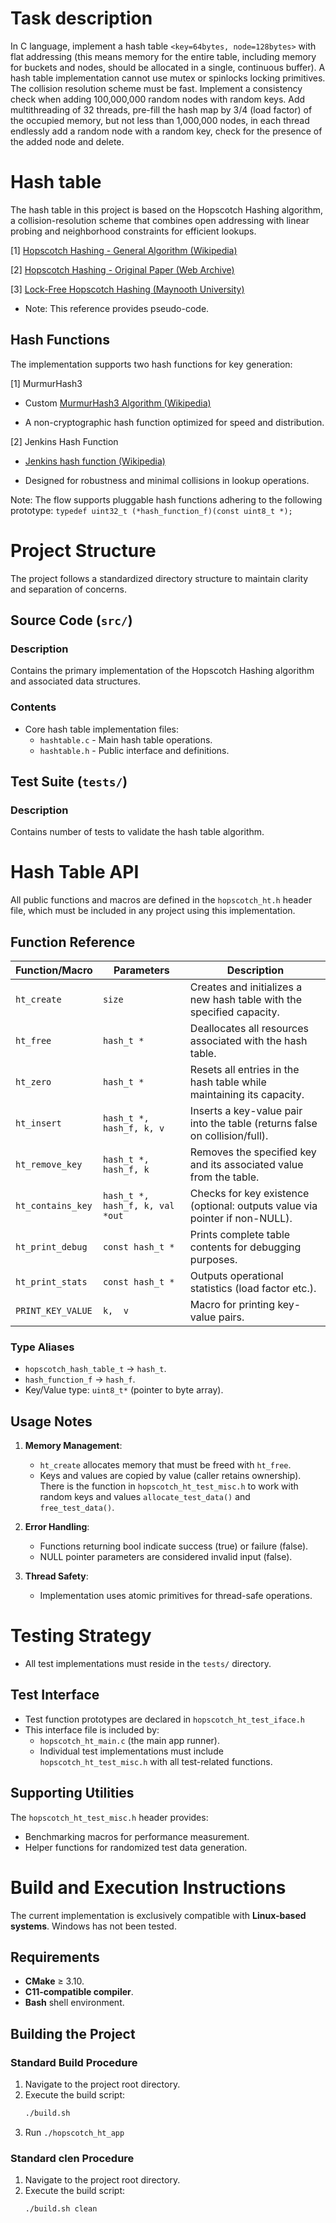 
# Task description

In C language, implement a hash table ```<key=64bytes, node=128bytes>```
with flat addressing (this means memory for the entire table, including memory
for buckets and nodes, should be allocated in a single, continuous buffer).
A hash table implementation cannot use mutex or spinlocks locking primitives.
The collision resolution scheme must be fast. Implement a consistency check
when adding 100,000,000 random nodes with random keys.
Add multithreading of 32 threads, pre-fill the hash map by 3/4 (load factor)
of the occupied memory, but not less than 1,000,000 nodes, in each thread
endlessly add a random node with a random key, check for the
presence of the added node and delete.

# Hash table
The hash table in this project is based on the Hopscotch Hashing algorithm, a collision-resolution scheme that combines open addressing with linear probing and neighborhood constraints for efficient lookups.

[1] [Hopscotch Hashing - General Algorithm (Wikipedia)](https://en.wikipedia.org/wiki/Hopscotch_hashing)

[2] [Hopscotch Hashing - Original Paper (Web Archive)](https://web.archive.org/web/20221220235913/http://mcg.cs.tau.ac.il/papers/disc2008-hopscotch.pdf)

[3] [Lock-Free Hopscotch Hashing (Maynooth University)](https://mural.maynoothuniversity.ie/id/eprint/15097/1/BP_lock-free.pdf) 

- Note: This reference provides pseudo-code.

## Hash Functions
The implementation supports two hash functions for key generation:

[1] MurmurHash3

- Custom [MurmurHash3 Algorithm (Wikipedia)](https://en.wikipedia.org/wiki/MurmurHash)

- A non-cryptographic hash function optimized for speed and distribution.

[2] Jenkins Hash Function

 - [Jenkins hash function (Wikipedia)](https://en.wikipedia.org/wiki/Jenkins_hash_function)

 - Designed for robustness and minimal collisions in lookup operations.

Note: The flow supports pluggable hash functions adhering to the following prototype:
```typedef uint32_t (*hash_function_f)(const uint8_t *);```

# Project Structure

The project follows a standardized directory structure to maintain clarity and separation of concerns.

## Source Code (`src/`)
### Description
Contains the primary implementation of the Hopscotch Hashing algorithm and associated data structures.

### Contents
- Core hash table implementation files:
  - `hashtable.c` - Main hash table operations.
  - `hashtable.h` - Public interface and definitions.

## Test Suite (`tests/`)
### Description

Contains number of tests to validate the hash table algorithm.

# Hash Table API

All public functions and macros are defined in the `hopscotch_ht.h` header file, which must be included in any project using this implementation.

## Function Reference

| Function/Macro        | Parameters                        | Description                                                                 |
|-----------------------|-----------------------------------|-----------------------------------------------------------------------------|
| `ht_create`           | `size`                            | Creates and initializes a new hash table with the specified capacity.       |
| `ht_free`             | `hash_t *`                        | Deallocates all resources associated with the hash table.                   |
| `ht_zero`             | `hash_t *`                        | Resets all entries in the hash table while maintaining its capacity.        |
| `ht_insert`           | `hash_t *, hash_f, k, v`          | Inserts a key-value pair into the table (returns false on collision/full).  |
| `ht_remove_key`       | `hash_t *, hash_f, k`             | Removes the specified key and its associated value from the table.          |
| `ht_contains_key`     | `hash_t *, hash_f, k, val *out`   | Checks for key existence (optional: outputs value via pointer if non-NULL). |
| `ht_print_debug`      | `const hash_t *`                  | Prints complete table contents for debugging purposes.                      |
| `ht_print_stats`      | `const hash_t *`                  | Outputs operational statistics (load factor etc.).                          |
| `PRINT_KEY_VALUE`     | `k,  v`                           | Macro for printing key-value pairs.                                         |

### Type Aliases
- `hopscotch_hash_table_t` → `hash_t`.
- `hash_function_f` → `hash_f`.
- Key/Value type: `uint8_t*` (pointer to byte array).

## Usage Notes

1. **Memory Management**:
   - `ht_create` allocates memory that must be freed with `ht_free`.
   - Keys and values are copied by value (caller retains ownership). There is the function in `hopscotch_ht_test_misc.h` to work with random keys and values `allocate_test_data()`  and `free_test_data()`.

2. **Error Handling**:
   - Functions returning bool indicate success (true) or failure (false).
   - NULL pointer parameters are considered invalid input (false).

3. **Thread Safety**:
   - Implementation uses atomic primitives for thread-safe operations.

# Testing Strategy

- All test implementations must reside in the `tests/` directory.

## Test Interface
- Test function prototypes are declared in `hopscotch_ht_test_iface.h`
- This interface file is included by:
  - `hopscotch_ht_main.c` (the main app runner).
  - Individual test implementations must include `hopscotch_ht_test_misc.h` with all test-related functions.

## Supporting Utilities
The `hopscotch_ht_test_misc.h` header provides:
- Benchmarking macros for performance measurement.
- Helper functions for randomized test data generation.

# Build and Execution Instructions
The current implementation is exclusively compatible with **Linux-based systems**. Windows has not been tested.

## Requirements
- **CMake** ≥ 3.10.
- **C11-compatible compiler**.
- **Bash** shell environment.

## Building the Project

### Standard Build Procedure
1. Navigate to the project root directory.
2. Execute the build script:
   ```bash
   ./build.sh
3. Run `./hopscotch_ht_app`

### Standard clen Procedure
1. Navigate to the project root directory.
2. Execute the build script:
   ```bash
   ./build.sh clean
